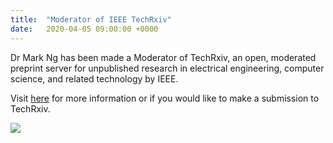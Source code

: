 ```yaml
---
title:  "Moderator of IEEE TechRxiv"
date:   2020-04-05 09:00:00 +0000
---
```


Dr Mark Ng has been made a Moderator of TechRxiv, an open, moderated preprint server for unpublished research in electrical engineering, computer science, and related technology by IEEE.

Visit [here](https://www.techrxiv.org) for more information or if you would like to make a submission to TechRxiv.

<img src="https://s3-eu-west-1.amazonaws.com/876az-branding-figshare/techrxiv/background.jpg">
